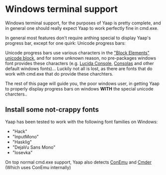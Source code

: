 # Windows terminal support

Windows terminal support, for the purposes of Yaap is pretty complete, and in general one should really expect Yaap to work perfectly fine in cmd.exe.

In general most features don't require anthing special to display Yaap's progress bar, except for one quirk: Unicode progress bars:

Unicode progress bars use various characters in the ["Block Elements" unicode block](https://en.wikipedia.org/wiki/Block_Elements), and for some unknown reason,
no pre-packages windows font provides these characters (e.g. [Lucida Console](https://docs.microsoft.com/en-us/typography/font-list/lucida-console), [Consolas](https://docs.microsoft.com/en-us/typography/font-list/consolas) and other default windows fonts)...
Luckily not all is lost, as there are fonts that do work with cmd.exe that do provide these charchters.

The rest of this page will guide you, the poor windows user, in getting Yaap to properly display progress bars on windows **WITH** the special unicode charcters..


## Install some not-crappy fonts

Yaap has been tested to work with the following font families on Windows:
* "Hack"
* "InputMono"
* "Hasklig"
* "DejaVu Sans Mono"
* "Iosevka"

On top normal cmd.exe support, Yaap also detects [ConEmu](https://conemu.github.io/) and [Cmder](http://cmder.net/) (Which uses ConEmu internally) 
